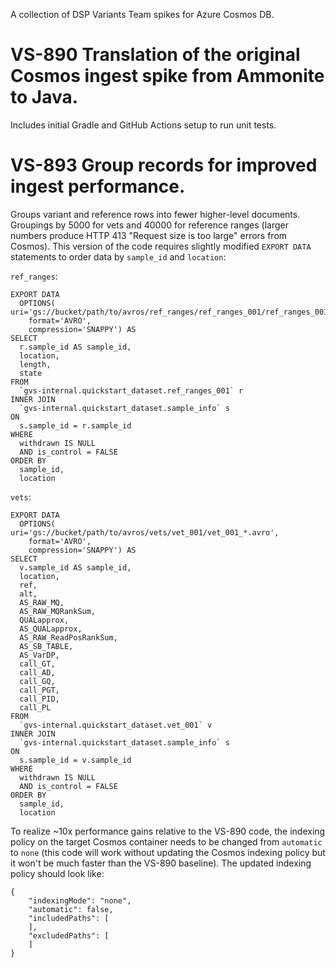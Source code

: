 A collection of DSP Variants Team spikes for Azure Cosmos DB.

# VS-890 Translation of the original Cosmos ingest spike from Ammonite to Java.

Includes initial Gradle and GitHub Actions setup to run unit tests.

# VS-893 Group records for improved ingest performance.

Groups variant and reference rows into fewer higher-level documents. Groupings by 5000 for vets and 40000 for reference
ranges (larger numbers produce HTTP 413 "Request size is too large" errors from Cosmos). This version of the code
requires slightly modified `EXPORT DATA` statements to order data by `sample_id` and `location`:

`ref_ranges`:

```
EXPORT DATA
  OPTIONS( uri='gs://bucket/path/to/avros/ref_ranges/ref_ranges_001/ref_ranges_001_*.avro',
    format='AVRO',
    compression='SNAPPY') AS
SELECT
  r.sample_id AS sample_id,
  location,
  length,
  state
FROM
  `gvs-internal.quickstart_dataset.ref_ranges_001` r
INNER JOIN
  `gvs-internal.quickstart_dataset.sample_info` s
ON
  s.sample_id = r.sample_id
WHERE
  withdrawn IS NULL
  AND is_control = FALSE
ORDER BY
  sample_id,
  location
```

`vets`:

```
EXPORT DATA
  OPTIONS( uri='gs://bucket/path/to/avros/vets/vet_001/vet_001_*.avro',
    format='AVRO',
    compression='SNAPPY') AS
SELECT
  v.sample_id AS sample_id,
  location,
  ref,
  alt,
  AS_RAW_MQ,
  AS_RAW_MQRankSum,
  QUALapprox,
  AS_QUALapprox,
  AS_RAW_ReadPosRankSum,
  AS_SB_TABLE,
  AS_VarDP,
  call_GT,
  call_AD,
  call_GQ,
  call_PGT,
  call_PID,
  call_PL
FROM
  `gvs-internal.quickstart_dataset.vet_001` v
INNER JOIN
  `gvs-internal.quickstart_dataset.sample_info` s
ON
  s.sample_id = v.sample_id
WHERE
  withdrawn IS NULL
  AND is_control = FALSE
ORDER BY
  sample_id,
  location
```

To realize ~10x performance gains relative to the VS-890 code, the indexing policy on the target Cosmos container needs
to be changed from `automatic` to `none` (this code will work without updating the Cosmos indexing policy but it won't
be much faster than the VS-890 baseline). The updated indexing policy should look like:

```
{
    "indexingMode": "none",
    "automatic": false,
    "includedPaths": [
    ],
    "excludedPaths": [
    ]
}
```
